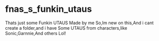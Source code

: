 # fnas_s_funkin_utaus
Thats just some Funkin UTAUS Made by me
So,Im new on this,And i cant create a folder,and i have
Some UTAUS from characters,like Sonic,Garnnie,And others
Lol!
